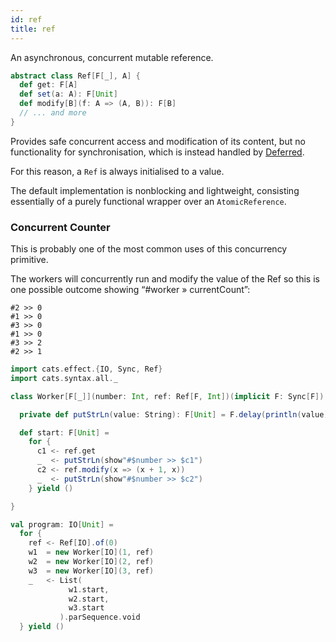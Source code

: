 ```yaml
---
id: ref
title: ref
---
```


An asynchronous, concurrent mutable reference.

```scala mdoc:silent
abstract class Ref[F[_], A] {
  def get: F[A]
  def set(a: A): F[Unit]
  def modify[B](f: A => (A, B)): F[B]
  // ... and more
}
```

Provides safe concurrent access and modification of its content, but no functionality for synchronisation, which is instead handled by [Deferred](./deferred.md).

For this reason, a `Ref` is always initialised to a value.

The default implementation is nonblocking and lightweight, consisting essentially of a purely functional wrapper over an `AtomicReference`.

### Concurrent Counter

This is probably one of the most common uses of this concurrency primitive.

The workers will concurrently run and modify the value of the Ref so this is one possible outcome showing “#worker » currentCount”:

```
#2 >> 0
#1 >> 0
#3 >> 0
#1 >> 0
#3 >> 2
#2 >> 1
```

```scala mdoc:reset:silent
import cats.effect.{IO, Sync, Ref}
import cats.syntax.all._

class Worker[F[_]](number: Int, ref: Ref[F, Int])(implicit F: Sync[F]) {

  private def putStrLn(value: String): F[Unit] = F.delay(println(value))

  def start: F[Unit] =
    for {
      c1 <- ref.get
      _  <- putStrLn(show"#$number >> $c1")
      c2 <- ref.modify(x => (x + 1, x))
      _  <- putStrLn(show"#$number >> $c2")
    } yield ()

}

val program: IO[Unit] =
  for {
    ref <- Ref[IO].of(0)
    w1  = new Worker[IO](1, ref)
    w2  = new Worker[IO](2, ref)
    w3  = new Worker[IO](3, ref)
    _   <- List(
             w1.start,
             w2.start,
             w3.start
           ).parSequence.void
  } yield ()
```

